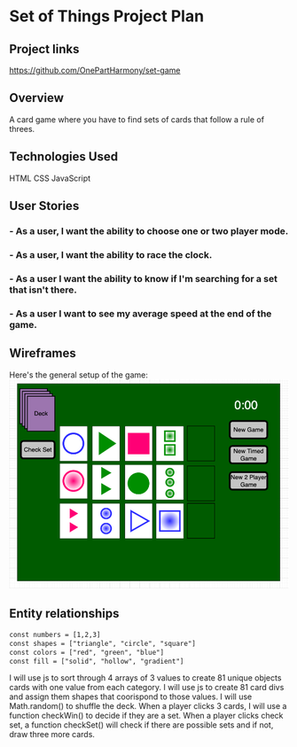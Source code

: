 # Set of Things Project Plan

## Project links
<https://github.com/OnePartHarmony/set-game>

## Overview
A card game where you have to find sets of cards that follow a rule of threes.


## Technologies Used
HTML
CSS
JavaScript


## User Stories
### - As a user, I want the ability to choose one or two player mode.
### - As a user, I want the ability to race the clock.
### - As a user I want the ability to know if I'm searching for a set that isn't there.
### - As a user I want to see my average speed at the end of the game.



## Wireframes
Here's the general setup of the game:
![card game layout](/wireframe.png)



## Entity relationships
```
const numbers = [1,2,3]
const shapes = ["triangle", "circle", "square"]
const colors = ["red", "green", "blue"]
const fill = ["solid", "hollow", "gradient"]

```
I will use js to sort through 4 arrays of 3 values to create 81 unique objects cards with one value from each category.
I will use js to create 81 card divs and assign them shapes that coorispond to those values.
I will use Math.random() to shuffle the deck.
When a player clicks 3 cards, I will use a function checkWin() to decide if they are a set.
When a player clicks check set, a function checkSet() will check if there are possible sets and if not, draw three more cards.